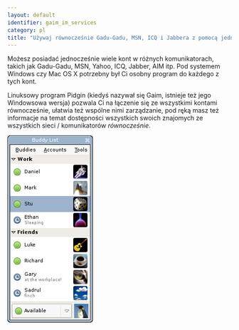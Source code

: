 ```yaml
---
layout: default
identifier: gaim_im_services
category: pl
title: "Używaj równocześnie Gadu-Gadu, MSN, ICQ i Jabbera z pomocą jednego programu"
---
```


Możesz posiadać jednocześnie wiele kont w różnych komunikatorach, takich
jak Gadu-Gadu, MSN, Yahoo, ICQ, Jabber, AIM itp. Pod systemem Windows czy
Mac OS X potrzebny był Ci osobny program do każdego z tych kont.

Linuksowy program Pidgin (kiedyś nazywał się Gaim, istnieje też jego
Windowsowa wersja) pozwala Ci na łączenie się ze wszystkimi kontami
równocześnie, ułatwia też wspólne nimi zarządzanie, pod ręką masz
też informacje na temat dostępności wszystkich swoich znajomych
ze wszystkich sieci / komunikatorów <i>równocześnie</i>.

<img src="/img/gaim_im_services.png" />

  